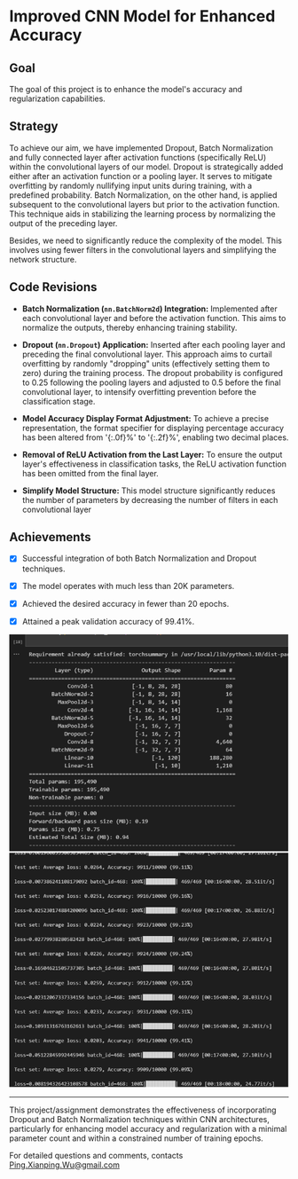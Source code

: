 # Improved CNN Model for Enhanced Accuracy

## Goal

The goal of this project is to enhance the model's accuracy and regularization capabilities.

## Strategy

To achieve our aim, we have implemented Dropout, Batch Normalization and fully connected layer after activation functions (specifically ReLU) within the convolutional layers of our model. Dropout is strategically added either after an activation function or a pooling layer. It serves to mitigate overfitting by randomly nullifying input units during training, with a predefined probability. Batch Normalization, on the other hand, is applied subsequent to the convolutional layers but prior to the activation function. This technique aids in stabilizing the learning process by normalizing the output of the preceding layer.

Besides, we need to significantly reduce the complexity of the model. This involves using fewer filters in the convolutional layers and simplifying the network structure.

## Code Revisions

- **Batch Normalization (`nn.BatchNorm2d`) Integration:** Implemented after each convolutional layer and before the activation function. This aims to normalize the outputs, thereby enhancing training stability.

- **Dropout (`nn.Dropout`) Application:** Inserted after each pooling layer and preceding the final convolutional layer. This approach aims to curtail overfitting by randomly "dropping" units (effectively setting them to zero) during the training process. The dropout probability is configured to 0.25 following the pooling layers and adjusted to 0.5 before the final convolutional layer, to intensify overfitting prevention before the classification stage.

- **Model Accuracy Display Format Adjustment:** To achieve a precise representation, the format specifier for displaying percentage accuracy has been altered from '{:.0f}%' to '{:.2f}%', enabling two decimal places.

- **Removal of ReLU Activation from the Last Layer:** To ensure the output layer's effectiveness in classification tasks, the ReLU activation function has been omitted from the final layer.

- **Simplify Model Structure:**  This model structure significantly reduces the number of parameters by decreasing the number of filters in each convolutional layer

## Achievements

  - [x] Successful integration of both Batch Normalization and Dropout techniques.
  - [x] The model operates with much less than 20K parameters.
  - [x] Achieved the desired accuracy in fewer than 20 epochs.
  - [x] Attained a peak validation accuracy of 99.41%.



 ![parameters](img/parameters.png)
![Training](img/training_result.png)

---

This project/assignment demonstrates the effectiveness of incorporating Dropout and Batch Normalization techniques within CNN architectures, particularly for enhancing model accuracy and regularization with a minimal parameter count and within a constrained number of training epochs.


For detailed questions and comments, contacts Ping.Xianping.Wu@gmail.com
   





